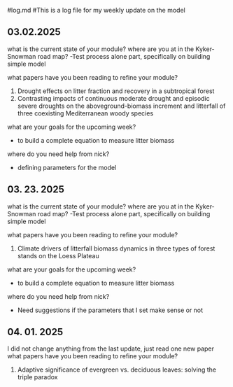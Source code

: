 #log.md
#This is a log file for my weekly update on the model

## 03.02.2025
what is the current state of your module? where are you at in the Kyker-Snowman road map?
-Test process alone part, specifically on building simple model

what papers have you been reading to refine your module?
1. Drought effects on litter fraction and recovery in a subtropical forest
2. Contrasting impacts of continuous moderate drought and episodic severe droughts on the aboveground-biomass increment and litterfall of three coexisting Mediterranean woody species

what are your goals for the upcoming week?
- to build a complete equation to measure litter biomass 

where do you need help from nick?
- defining parameters for the model

## 03. 23. 2025
what is the current state of your module? where are you at in the Kyker-Snowman road map?
-Test process alone part, specifically on building simple model

what papers have you been reading to refine your module?
1. Climate drivers of litterfall biomass dynamics in three types of forest stands on the Loess Plateau

what are your goals for the upcoming week?
- to build a complete equation to measure litter biomass 

where do you need help from nick?
- Need suggestions if the parameters that I set make sense or not

## 04. 01. 2025
I did not change anything from the last update, just read one new paper
what papers have you been reading to refine your module?
1. Adaptive significance of evergreen vs. deciduous leaves: solving the triple paradox